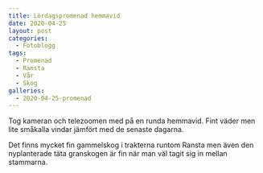```yaml
---
title: Lördagspromenad hemmavid
date: 2020-04-25
layout: post
categories:
  - Fotoblogg
tags:
  - Promenad
  - Ransta
  - Vår
  - Skog
galleries:
  - 2020-04-25-promenad
---
```


Tog kameran och telezoomen med på en runda hemmavid. Fint väder men lite småkalla vindar jämfört med de senaste dagarna.

Det finns mycket fin gammelskog i trakterna runtom Ransta men även den nyplanterade täta granskogen är fin när man väl tagit sig in mellan stammarna.
